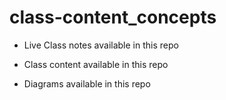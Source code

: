 # class-content_concepts

* Live Class notes available in this repo

* Class content available in this repo

* Diagrams available in this repo

